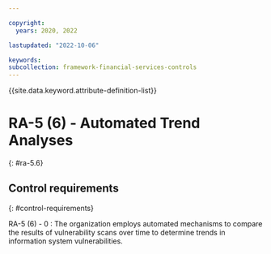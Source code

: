 ```yaml
---

copyright:
  years: 2020, 2022

lastupdated: "2022-10-06"

keywords: 
subcollection: framework-financial-services-controls
---
```


{{site.data.keyword.attribute-definition-list}}

               
# RA-5 (6) - Automated Trend Analyses
{: #ra-5.6}

## Control requirements
{: #control-requirements}

RA-5 (6) - 0
    : The organization employs automated mechanisms to compare the results of vulnerability scans over time to determine trends in information system vulnerabilities.





